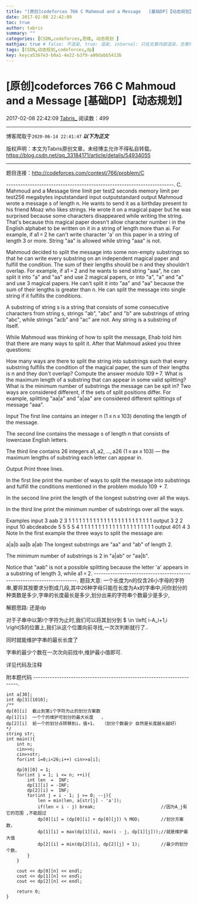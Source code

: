 ```yaml
---
title: "[原创]codeforces 766 C Mahmoud and a Message   [基础DP]【动态规划】"
date: 2017-02-08 22:42:09
toc: true
author: tabris
summary: ""
categories: [CSDN,codeforces,思维, 动态规划 ]
mathjax: true # false: 不渲染, true: 渲染, internal: 只在文章内部渲染，文章列表中不渲染
tags: [CSDN,动态规划,codeforces,dp]
key: keyca5367e3-b0a1-4e22-b3f9-a80dabb5413b
---
```


# [原创]codeforces 766 C Mahmoud and a Message   [基础DP]【动态规划】

2017-02-08 22:42:09  [Tabris_](https://me.csdn.net/qq_33184171) 阅读数：499

---

博客爬取于`2020-06-14 22:41:47`
***以下为正文***

版权声明：本文为Tabris原创文章，未经博主允许不得私自转载。
https://blog.csdn.net/qq_33184171/article/details/54934055

<!-- more -->

---

题目连接：http://codeforces.com/contest/766/problem/C

-----------------------------------------------------------------------.
C. Mahmoud and a Message
time limit per test2 seconds
memory limit per test256 megabytes
inputstandard input
outputstandard output
Mahmoud wrote a message s of length n. He wants to send it as a birthday present to his friend Moaz who likes strings. He wrote it on a magical paper but he was surprised because some characters disappeared while writing the string. That's because this magical paper doesn't allow character number i in the English alphabet to be written on it in a string of length more than ai. For example, if a1 = 2 he can't write character 'a' on this paper in a string of length 3 or more. String "aa" is allowed while string "aaa" is not.

Mahmoud decided to split the message into some non-empty substrings so that he can write every substring on an independent magical paper and fulfill the condition. The sum of their lengths should be n and they shouldn't overlap. For example, if a1 = 2 and he wants to send string "aaa", he can split it into "a" and "aa" and use 2 magical papers, or into "a", "a" and "a" and use 3 magical papers. He can't split it into "aa" and "aa" because the sum of their lengths is greater than n. He can split the message into single string if it fulfills the conditions.

A substring of string s is a string that consists of some consecutive characters from string s, strings "ab", "abc" and "b" are substrings of string "abc", while strings "acb" and "ac" are not. Any string is a substring of itself.

While Mahmoud was thinking of how to split the message, Ehab told him that there are many ways to split it. After that Mahmoud asked you three questions:

How many ways are there to split the string into substrings such that every substring fulfills the condition of the magical paper, the sum of their lengths is n and they don't overlap? Compute the answer modulo 109 + 7.
What is the maximum length of a substring that can appear in some valid splitting?
What is the minimum number of substrings the message can be spit in?
Two ways are considered different, if the sets of split positions differ. For example, splitting "aa|a" and "a|aa" are considered different splittings of message "aaa".

Input
The first line contains an integer n (1 ≤ n ≤ 103) denoting the length of the message.

The second line contains the message s of length n that consists of lowercase English letters.

The third line contains 26 integers a1, a2, ..., a26 (1 ≤ ax ≤ 103) — the maximum lengths of substring each letter can appear in.

Output
Print three lines.

In the first line print the number of ways to split the message into substrings and fulfill the conditions mentioned in the problem modulo 109  +  7.

In the second line print the length of the longest substring over all the ways.

In the third line print the minimum number of substrings over all the ways.

Examples
input
3
aab
2 3 1 1 1 1 1 1 1 1 1 1 1 1 1 1 1 1 1 1 1 1 1 1 1 1
output
3
2
2
input
10
abcdeabcde
5 5 5 5 4 1 1 1 1 1 1 1 1 1 1 1 1 1 1 1 1 1 1 1 1 1
output
401
4
3
Note
In the first example the three ways to split the message are:

a|a|b
aa|b
a|ab
The longest substrings are "aa" and "ab" of length 2.

The minimum number of substrings is 2 in "a|ab" or "aa|b".

Notice that "aab" is not a possible splitting because the letter 'a' appears in a substring of length 3, while a1 = 2.
-----------------------------------------------------------------------.
题目大意:
一个长度为n的仅含26小字母的字符串,要将其按要求分割成几段,其中26种字母只能在长度为Ax的字串中,问你划分的种类数是多少,字串的长度最长是多少,划分出来的字符串个数最少是多少,


解题思路:
还是dp

对于子串中以第i个字符为止时,我们可以将其划分到 $ \in \left[ i-A_i+1,i \right]$的位置上,我们从这个位置向前寻找,一次次判断就行了..

同时就能维护字串的最长长度了

字串的最少个数在一次次向前找中,维护最小值即可.

详见代码及注释


附本题代码
-----------------------------------------------------------------------.
```
int a[30];
int dp[3][1010];
/**
dp[0][i]  截止到第i个字符为止的划分方案数 
dp[1][i]  一个个的维护可划分的最大长度   ，
dp[2][i]  前一个的划分点转移到i，值+1，  （划分个数最少 自然是长度越长越好）
*/
string str;
int main(){
    int n;
    cin>>n;
    cin>>str;
    for(int i=0;i<26;i++) cin>>a[i];

    dp[0][0] = 1;
    for(int i = 1; i <= n; ++i){
        int len  =  INF;
        dp[1][i] = -INF;
        dp[2][i] =  INF;
        for(int j = i - 1; j >= 0; --j){
            len = min(len, a[str[j] - 'a']);
            if(len < i - j) break;                         //因为A_j有它的范围 ,不能超过
            dp[0][i] = (dp[0][i] + dp[0][j]) % MOD;        //划分方案数，
            dp[1][i] = max(dp[1][i], max(i - j, dp[1][j]));//就是维护最大值
            dp[2][i] = min(dp[2][i], dp[2][j] + 1);        //最少的划分个数，
        }
    }
    
    cout << dp[0][n] << endl;
    cout << dp[1][n] << endl;
    cout << dp[2][n] << endl;

    return 0;
}
```